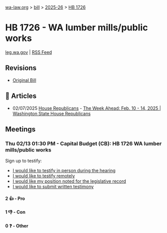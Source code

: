 [wa-law.org](/) > [bill](/bill/) > [2025-26](/bill/2025-26/) > [HB 1726](/bill/2025-26/hb/1726/)

# HB 1726 - WA lumber mills/public works
[leg.wa.gov](https://app.leg.wa.gov/billsummary?BillNumber=1726&Year=2025&Initiative=false) | [RSS Feed](./rss.xml)

## Revisions
* [Original Bill](1/)

## 📰 Articles
* 02/07/2025 [House Republicans](/org/house_republicans/) - [The Week Ahead: Feb. 10 - 14, 2025 | Washington State House Republicans](https://houserepublicans.wa.gov/week/the-week-ahead-feb-10-14-2025/#:~:text=HB%201726)

## Meetings
### Thu 02/13 01:30 PM - Capital Budget (CB): HB 1726 WA lumber mills/public works
Sign up to testify:
* [I would like to testify in person during the hearing](https://app.leg.wa.gov/csi/Testifier/Add?chamber=House&mId=32746&aId=163173&caId=25545&tId=1)
* [I would like to testify remotely](https://app.leg.wa.gov/csi/Testifier/Add?chamber=House&mId=32746&aId=163173&caId=25545&tId=2)
* [I would like my position noted for the legislative record](https://app.leg.wa.gov/csi/Testifier/Add?chamber=House&mId=32746&aId=163173&caId=25545&tId=3)
* [I would like to submit written testimony](https://app.leg.wa.gov/csi/Testifier/Add?chamber=House&mId=32746&aId=163173&caId=25545&tId=4)

#### 2 👍 - Pro

#### 1 👎 - Con

#### 0 ❓ - Other
